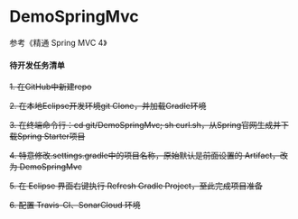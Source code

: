 # DemoSpringMvc

参考《精通 Spring MVC 4》

#### 待开发任务清单
~~1. 在GitHub中新建repo~~

~~2. 在本地Eclipse开发环境git Clone，并加载Gradle环境~~

~~3. 在终端命令行：cd git/DemoSpringMvc; sh curl.sh，从Spring官网生成并下载Spring Starter项目~~

~~4. 特意修改.settings.gradle中的项目名称，原始默认是前面设置的 Artifact，改为 DemoSpringMvc~~

~~5. 在 Eclipse 界面右键执行 Refresh Gradle Project，至此完成项目准备~~

~~6. 配置 Travis-CI、SonarCloud 环境~~

